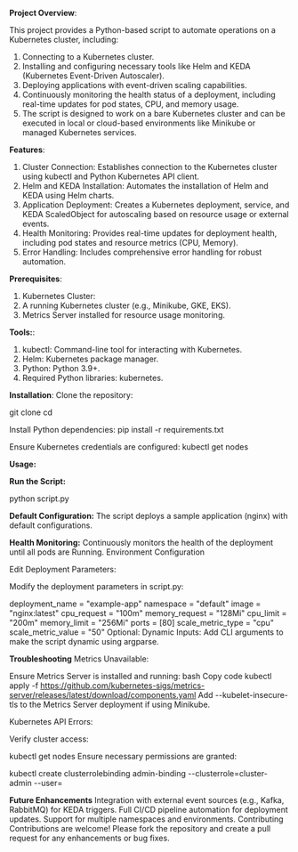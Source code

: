 **Project Overview**:

This project provides a Python-based script to automate operations on a Kubernetes cluster, including:

1. Connecting to a Kubernetes cluster.
2. Installing and configuring necessary tools like Helm and KEDA (Kubernetes Event-Driven Autoscaler).
3. Deploying applications with event-driven scaling capabilities.
4. Continuously monitoring the health status of a deployment, including real-time updates for pod states, CPU, and memory usage.
5. The script is designed to work on a bare Kubernetes cluster and can be executed in local or cloud-based environments like Minikube or managed Kubernetes services.

**Features**:

1. Cluster Connection: Establishes connection to the Kubernetes cluster using kubectl and Python Kubernetes API client.
2. Helm and KEDA Installation: Automates the installation of Helm and KEDA using Helm charts.
3. Application Deployment: Creates a Kubernetes deployment, service, and KEDA ScaledObject for autoscaling based on resource usage or external events.
4. Health Monitoring: Provides real-time updates for deployment health, including pod states and resource metrics (CPU, Memory).
5. Error Handling: Includes comprehensive error handling for robust automation.
   
**Prerequisites**:
1. Kubernetes Cluster:
2. A running Kubernetes cluster (e.g., Minikube, GKE, EKS).
3. Metrics Server installed for resource usage monitoring.
   
**Tools:**:
1. kubectl: Command-line tool for interacting with Kubernetes.
2. Helm: Kubernetes package manager.
3. Python: Python 3.9+.
4. Required Python libraries: kubernetes.
   
**Installation**:
Clone the repository:

git clone <repository-url>
cd <repository-folder>

Install Python dependencies:
pip install -r requirements.txt

Ensure Kubernetes credentials are configured:
kubectl get nodes

**Usage:**

**Run the Script:**

python script.py

**Default Configuration:**
The script deploys a sample application (nginx) with default configurations.

**Health Monitoring:**
Continuously monitors the health of the deployment until all pods are Running.
Environment Configuration

Edit Deployment Parameters:

Modify the deployment parameters in script.py:

deployment_name = "example-app"
namespace = "default"
image = "nginx:latest"
cpu_request = "100m"
memory_request = "128Mi"
cpu_limit = "200m"
memory_limit = "256Mi"
ports = [80]
scale_metric_type = "cpu"
scale_metric_value = "50"
Optional: Dynamic Inputs: Add CLI arguments to make the script dynamic using argparse.

**Troubleshooting**
Metrics Unavailable:

Ensure Metrics Server is installed and running:
bash
Copy code
kubectl apply -f https://github.com/kubernetes-sigs/metrics-server/releases/latest/download/components.yaml
Add --kubelet-insecure-tls to the Metrics Server deployment if using Minikube.

Kubernetes API Errors:

Verify cluster access:

kubectl get nodes
Ensure necessary permissions are granted:

kubectl create clusterrolebinding admin-binding --clusterrole=cluster-admin --user=<your-user>

**Future Enhancements**
Integration with external event sources (e.g., Kafka, RabbitMQ) for KEDA triggers.
Full CI/CD pipeline automation for deployment updates.
Support for multiple namespaces and environments.
Contributing
Contributions are welcome! Please fork the repository and create a pull request for any enhancements or bug fixes.
